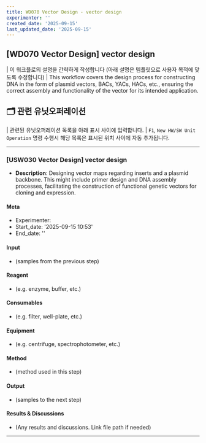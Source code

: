 ```yaml
---
title: WD070 Vector Design - vector design
experimenter: ''
created_date: '2025-09-15'
last_updated_date: '2025-09-15'
---
```


## [WD070 Vector Design] vector design
| 이 워크플로의 설명을 간략하게 작성합니다 (아래 설명은 템플릿으로 사용자 목적에 맞도록 수정합니다)
| This workflow covers the design process for constructing DNA in the form of plasmid vectors, BACs, YACs, HACs, etc., ensuring the correct assembly and functionality of the vector for its intended application.

## 🗂️ 관련 유닛오퍼레이션
| 관련된 유닛오퍼레이션 목록을 아래 표시 사이에 입력합니다.
| `F1`, `New HW/SW Unit Operation` 명령 수행시 해당 목록은 표시된 위치 사이에 자동 추가됩니다.

<!-- UNITOPERATION_LIST_START -->
------------------------------------------------------------------------

### [USW030 Vector Design] vector design

- **Description**: Designing vector maps regarding inserts and a plasmid backbone. This might include primer design and DNA assembly processes, facilitating the construction of functional genetic vectors for cloning and expression.

#### Meta
- Experimenter: 
- Start_date: '2025-09-15 10:53'
- End_date: ''

#### Input
- (samples from the previous step) 

#### Reagent
- (e.g. enzyme, buffer, etc.) 

#### Consumables
- (e.g. filter, well-plate, etc.) 

#### Equipment
- (e.g. centrifuge, spectrophotometer, etc.) 

#### Method
- (method used in this step) 

#### Output
- (samples to the next step) 

#### Results & Discussions
- (Any results and discussions. Link file path if needed)

------------------------------------------------------------------------

<!-- UNITOPERATION_LIST_END -->

